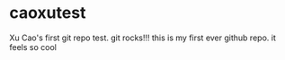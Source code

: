 caoxutest
=========

Xu Cao's first git repo test. git rocks!!!
this is my first ever github repo.  it feels so cool
